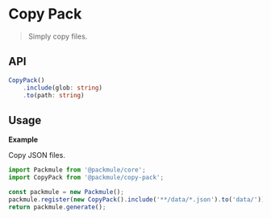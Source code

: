 # Copy Pack
> Simply copy files.

## API
```ts
CopyPack()
    .include(glob: string)
    .to(path: string)
```

## Usage

**Example**

Copy JSON files.

```ts
import Packmule from '@packmule/core';
import CopyPack from '@packmule/copy-pack';

const packmule = new Packmule();
packmule.register(new CopyPack().include('**/data/*.json').to('data/'));
return packmule.generate();
```

